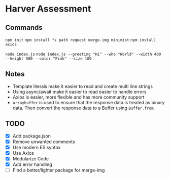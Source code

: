 # Harver Assessment

## Commands

`npm init`
`npm install fs path request merge-img minimist`
`npm install axios`

`node index.js`
`node index.js --greeting "Hi" --who "World" --width 400 --height 500 --color "Pink" --size 100`

## Notes

- Template literals make it easier to read and create multi line strings
- Using async/await make it easier to read easier to handle errors
- Axios is easier, more flexible and has more community support
- `arraybuffer` is used to ensure that the response data is treated as binary data. Then convert the response data to a Buffer using `Buffer.from`.

## TODO

- [X] Add package.json
- [X] Remove unwanted comments
- [X] Use modern ES syntax
- [X] Use Axios
- [X] Modularize Code
- [X] Add error handling
- [ ] Find a better/lighter package for merge-img
